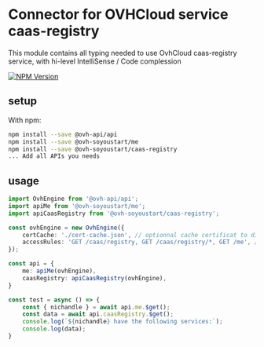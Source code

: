 # Connector for OVHCloud service caas-registry

This module contains all typing needed to use OvhCloud caas-registry service, with hi-level IntelliSense / Code complession

[![NPM Version](https://img.shields.io/npm/v/@ovh-soyoustart/caas-registry.svg?style=flat)](https://www.npmjs.org/package/@ovh-soyoustart/caas-registry)

## setup

With npm:
````bash
npm install --save @ovh-api/api
npm install --save @ovh-soyoustart/me
npm install --save @ovh-soyoustart/caas-registry
... Add all APIs you needs
````

## usage

````typescript
import OvhEngine from '@ovh-api/api';
import apiMe from '@ovh-soyoustart/me';
import apiCaasRegistry from '@ovh-soyoustart/caas-registry';

const ovhEngine = new OvhEngine({ 
    certCache: './cert-cache.json', // optionnal cache certificat to disk
    accessRules: 'GET /caas/registry, GET /caas/registry/*, GET /me', // optionnal limit the requested privileges.
});

const api = {
    me: apiMe(ovhEngine),
    caasRegistry: apiCaasRegistry(ovhEngine),
}

const test = async () => {
    const { nichandle } = await api.me.$get();
    const data = await api.caasRegistry.$get();
    console.log(`${nichandle} have the following services:`);
    console.log(data);
}

````
